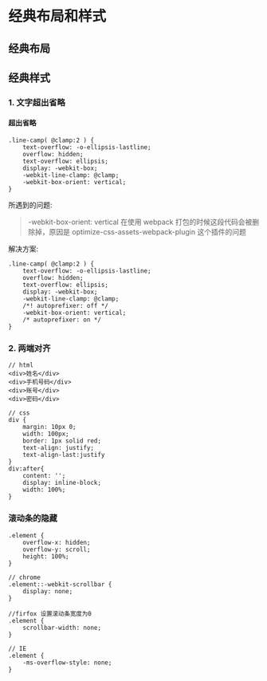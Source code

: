 # 经典布局和样式

## 经典布局

## 经典样式

### 1. 文字超出省略

#### 超出省略
```
.line-camp( @clamp:2 ) {
    text-overflow: -o-ellipsis-lastline;
    overflow: hidden;
    text-overflow: ellipsis;
    display: -webkit-box;
    -webkit-line-clamp: @clamp;
    -webkit-box-orient: vertical; 
}
```
所遇到的问题:
>-webkit-box-orient: vertical 在使用 webpack 打包的时候这段代码会被删除掉，原因是 optimize-css-assets-webpack-plugin 这个插件的问题

解决方案:
```
.line-camp( @clamp:2 ) {
    text-overflow: -o-ellipsis-lastline;
    overflow: hidden;
    text-overflow: ellipsis;
    display: -webkit-box;
    -webkit-line-clamp: @clamp;
    /*! autoprefixer: off */
    -webkit-box-orient: vertical;
    /* autoprefixer: on */
}
```

### 2. 两端对齐

```
// html
<div>姓名</div>
<div>手机号码</div>
<div>账号</div>
<div>密码</div>

// css
div {
    margin: 10px 0; 
    width: 100px;
    border: 1px solid red;
    text-align: justify;
    text-align-last:justify
}
div:after{
    content: '';
    display: inline-block;
    width: 100%;
}

```



### 滚动条的隐藏

```
.element {
	overflow-x: hidden;
  	overflow-y: scroll;
  	height: 100%;
}

// chrome
.element::-webkit-scrollbar {
	display: none;
}

//firfox 设置滚动条宽度为0
.element {
	scrollbar-width: none; 
}

// IE
.element {
	-ms-overflow-style: none;
}
```

